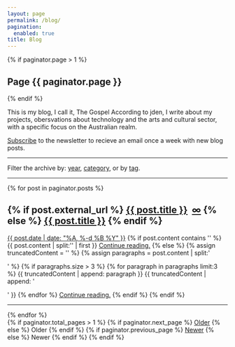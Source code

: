 ```yaml
---
layout: page
permalink: /blog/
pagination:
  enabled: true
title: Blog
---
```


{% if paginator.page > 1 %}
  <h2>Page {{ paginator.page }}</h2>
{% endif %}

<p>This is my blog, I call it, The Gospel According to jden, I write about my projects, obersvations about technology and the arts and cultural sector, with a specific focus on the Australian realm.</p>

<p><a href="/subscribe/">Subscribe</a> to the newsletter to recieve an email once a week with new blog posts.</p>

<hr>

<p>Filter the archive by: <a href="{{ site.baseurl }}/archive/">year</a>, <a href="{{ site.baseurl }}/archive/category/">category</a>, or by <a href="{{ site.baseurl }}/archive/tag/">tag</a>.</p>

<hr>

<div class="posts">
    
  {% for post in paginator.posts %}
  <article class="post">
    <h1 class="post-title">
      {% if post.external_url %}
        <a class="external-link" href="{{ post.external_url }}/" onclick="captureOutboundLink(this); return false;">{{ post.title }}</a>&nbsp;
        <a href="{{ post.url }}">&#8734;</a>
      {% else %}
      <a href="{{ post.url }}">{{ post.title }}</a>
      {% endif %}
    </h1>
    <a class="post-date" href="{{ site.baseurl }}/archive/{{ post.date | date: '%Y/%m/%d' }}/"><time datetime="{{ post.date | date_to_xmlschema }}">{{ post.date | date: "%A, %-d %B %Y" }}</time></a>
    {% if post.content contains '<!--more-->' %}
        {{ post.content | split:'<!--more-->' | first }}
        <a href="{{ post.url }}">Continue reading.</a>
    {% else %}
        {% assign truncatedContent = '' %}
        {% assign paragraphs = post.content | split:'</p>' %}
        {% if paragraphs.size > 3 %}
            {% for paragraph in paragraphs limit:3 %}
                {{ truncatedContent | append: paragraph }}
                {{ truncatedContent | append: '</p>' }}
            {% endfor %}
            <a href="{{ post.url }}">Continue reading.</a>
        {% endif %}
    {% endif %}
    <hr>
  </article>
  {% endfor %}
</div>

<div class="pagination">
  {% if paginator.total_pages > 1 %}
      {% if paginator.next_page %}
        <a class="pagination-item older" href="{{ paginator.next_page_path | prepend: site.baseurl }}/">Older</a>
      {% else %}
        <span class="pagination-item older">Older</span>
      {% endif %}
      {% if paginator.previous_page %}
        <a class="pagination-item newer" href="{{ paginator.previous_page_path | prepend: site.baseurl }}/">Newer</a>
      {% else %}
        <span class="pagination-item newer">Newer</span>
      {% endif %}
  {% endif %}
</div>
